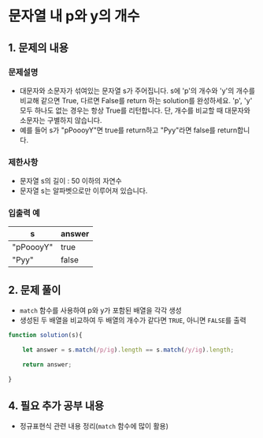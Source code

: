 # 문자열 내 p와 y의 개수

## 1. 문제의 내용

### 문제설명
- 대문자와 소문자가 섞여있는 문자열 s가 주어집니다. s에 'p'의 개수와 'y'의 개수를 비교해 같으면 True, 다르면 False를 return 하는 solution를 완성하세요. 'p', 'y' 모두 하나도 없는 경우는 항상 True를 리턴합니다. 단, 개수를 비교할 때 대문자와 소문자는 구별하지 않습니다.
- 예를 들어 s가 "pPoooyY"면 true를 return하고 "Pyy"라면 false를 return합니다.

### 제한사항
- 문자열 s의 길이 : 50 이하의 자연수
- 문자열 s는 알파벳으로만 이루어져 있습니다.

### 입출력 예
| s         | answer |
|-----------|--------|
| "pPoooyY" | true   |
| "Pyy"     | false  |

## 2. 문제 풀이
- `match` 함수를 사용하여 p와 y가 포함된 배열을 각각 생성
- 생성된 두 배열을 비교하여 두 배열의 개수가 같다면 `TRUE`, 아니면 `FALSE`를 출력

```JavaScript
function solution(s){
    
    let answer = s.match(/p/ig).length == s.match(/y/ig).length;
    
    return answer;
    
}
```

## 4. 필요 추가 공부 내용
- 정규표현식 관련 내용 정리(`match` 함수에 많이 활용)
